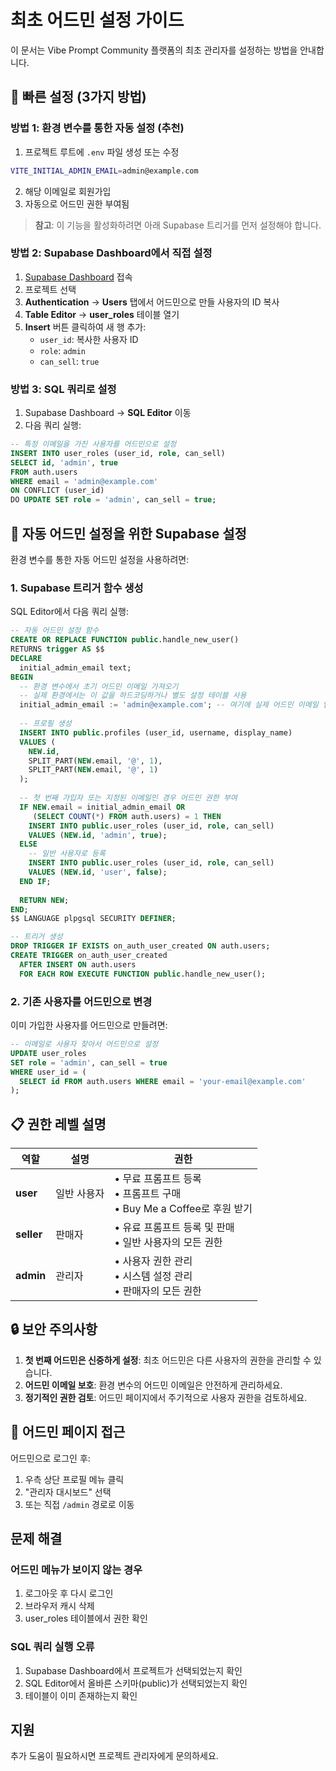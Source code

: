 # 최초 어드민 설정 가이드

이 문서는 Vibe Prompt Community 플랫폼의 최초 관리자를 설정하는 방법을 안내합니다.

## 🚀 빠른 설정 (3가지 방법)

### 방법 1: 환경 변수를 통한 자동 설정 (추천)

1. 프로젝트 루트에 `.env` 파일 생성 또는 수정
```bash
VITE_INITIAL_ADMIN_EMAIL=admin@example.com
```

2. 해당 이메일로 회원가입
3. 자동으로 어드민 권한 부여됨

> **참고**: 이 기능을 활성화하려면 아래 Supabase 트리거를 먼저 설정해야 합니다.

### 방법 2: Supabase Dashboard에서 직접 설정

1. [Supabase Dashboard](https://supabase.com/dashboard) 접속
2. 프로젝트 선택
3. **Authentication** → **Users** 탭에서 어드민으로 만들 사용자의 ID 복사
4. **Table Editor** → **user_roles** 테이블 열기
5. **Insert** 버튼 클릭하여 새 행 추가:
   - `user_id`: 복사한 사용자 ID
   - `role`: `admin`
   - `can_sell`: `true`

### 방법 3: SQL 쿼리로 설정

1. Supabase Dashboard → **SQL Editor** 이동
2. 다음 쿼리 실행:

```sql
-- 특정 이메일을 가진 사용자를 어드민으로 설정
INSERT INTO user_roles (user_id, role, can_sell)
SELECT id, 'admin', true
FROM auth.users
WHERE email = 'admin@example.com'
ON CONFLICT (user_id) 
DO UPDATE SET role = 'admin', can_sell = true;
```

## 🔧 자동 어드민 설정을 위한 Supabase 설정

환경 변수를 통한 자동 어드민 설정을 사용하려면:

### 1. Supabase 트리거 함수 생성

SQL Editor에서 다음 쿼리 실행:

```sql
-- 자동 어드민 설정 함수
CREATE OR REPLACE FUNCTION public.handle_new_user()
RETURNS trigger AS $$
DECLARE
  initial_admin_email text;
BEGIN
  -- 환경 변수에서 초기 어드민 이메일 가져오기
  -- 실제 환경에서는 이 값을 하드코딩하거나 별도 설정 테이블 사용
  initial_admin_email := 'admin@example.com'; -- 여기에 실제 어드민 이메일 입력
  
  -- 프로필 생성
  INSERT INTO public.profiles (user_id, username, display_name)
  VALUES (
    NEW.id,
    SPLIT_PART(NEW.email, '@', 1),
    SPLIT_PART(NEW.email, '@', 1)
  );
  
  -- 첫 번째 가입자 또는 지정된 이메일인 경우 어드민 권한 부여
  IF NEW.email = initial_admin_email OR 
     (SELECT COUNT(*) FROM auth.users) = 1 THEN
    INSERT INTO public.user_roles (user_id, role, can_sell)
    VALUES (NEW.id, 'admin', true);
  ELSE
    -- 일반 사용자로 등록
    INSERT INTO public.user_roles (user_id, role, can_sell)
    VALUES (NEW.id, 'user', false);
  END IF;
  
  RETURN NEW;
END;
$$ LANGUAGE plpgsql SECURITY DEFINER;

-- 트리거 생성
DROP TRIGGER IF EXISTS on_auth_user_created ON auth.users;
CREATE TRIGGER on_auth_user_created
  AFTER INSERT ON auth.users
  FOR EACH ROW EXECUTE FUNCTION public.handle_new_user();
```

### 2. 기존 사용자를 어드민으로 변경

이미 가입한 사용자를 어드민으로 만들려면:

```sql
-- 이메일로 사용자 찾아서 어드민으로 설정
UPDATE user_roles 
SET role = 'admin', can_sell = true
WHERE user_id = (
  SELECT id FROM auth.users WHERE email = 'your-email@example.com'
);
```

## 📋 권한 레벨 설명

| 역할 | 설명 | 권한 |
|------|------|------|
| **user** | 일반 사용자 | • 무료 프롬프트 등록<br>• 프롬프트 구매<br>• Buy Me a Coffee로 후원 받기 |
| **seller** | 판매자 | • 유료 프롬프트 등록 및 판매<br>• 일반 사용자의 모든 권한 |
| **admin** | 관리자 | • 사용자 권한 관리<br>• 시스템 설정 관리<br>• 판매자의 모든 권한 |

## 🔒 보안 주의사항

1. **첫 번째 어드민은 신중하게 설정**: 최초 어드민은 다른 사용자의 권한을 관리할 수 있습니다.
2. **어드민 이메일 보호**: 환경 변수의 어드민 이메일은 안전하게 관리하세요.
3. **정기적인 권한 검토**: 어드민 페이지에서 주기적으로 사용자 권한을 검토하세요.

## 🎯 어드민 페이지 접근

어드민으로 로그인 후:
1. 우측 상단 프로필 메뉴 클릭
2. "관리자 대시보드" 선택
3. 또는 직접 `/admin` 경로로 이동

## 문제 해결

### 어드민 메뉴가 보이지 않는 경우
1. 로그아웃 후 다시 로그인
2. 브라우저 캐시 삭제
3. user_roles 테이블에서 권한 확인

### SQL 쿼리 실행 오류
1. Supabase Dashboard에서 프로젝트가 선택되었는지 확인
2. SQL Editor에서 올바른 스키마(public)가 선택되었는지 확인
3. 테이블이 이미 존재하는지 확인

## 지원

추가 도움이 필요하시면 프로젝트 관리자에게 문의하세요.